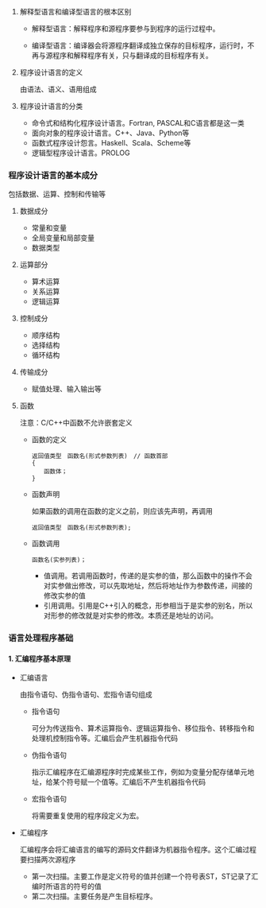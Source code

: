 1. 解释型语言和编译型语言的根本区别

   - 解释型语言：解释程序和源程序要参与到程序的运行过程中。

   - 编译型语言：编译器会将源程序翻译成独立保存的目标程序，运行时，不再与源程序和解释程序有关，只与翻译成的目标程序有关。

2. 程序设计语言的定义

   由语法、语义、语用组成

3. 程序设计语言的分类

   - 命令式和结构化程序设计语言。Fortran, PASCAL和C语言都是这一类
   - 面向对象的程序设计语言。C++、Java、Python等
   - 函数式程序设计怨言。Haskell、Scala、Scheme等
   - 逻辑型程序设计语言。PROLOG

### 程序设计语言的基本成分

包括数据、运算、控制和传输等

1. 数据成分

   - 常量和变量
   - 全局变量和局部变量
   - 数据类型

2. 运算部分

   - 算术运算
   - 关系运算
   - 逻辑运算

3. 控制成分

   - 顺序结构
   - 选择结构
   - 循环结构

4. 传输成分

   - 赋值处理、输入输出等

5. 函数

   注意：C/C++中函数不允许嵌套定义

   - 函数的定义

     ```
     返回值类型　函数名(形式参数列表)　// 函数首部
     {
     　　函数体；
     }
     ```

   - 函数声明

     如果函数的调用在函数的定义之前，则应该先声明，再调用

     `返回值类型　函数名(形式参数列表);`

   - 函数调用

     `函数名(实参列表)；`

     - 值调用。若调用函数时，传递的是实参的值，那么函数中的操作不会对实参做出修改，可以先取地址，然后将地址作为参数传递，间接的修改实参的值
     - 引用调用。引用是C++引入的概念，形参相当于是实参的别名，所以对形参的修改就是对实参的修改。本质还是地址的访问。

### 语言处理程序基础

#### 1. 汇编程序基本原理

- 汇编语言

  由指令语句、伪指令语句、宏指令语句组成

  - 指令语句

    可分为传送指令、算术运算指令、逻辑运算指令、移位指令、转移指令和处理机控制指令等。汇编后会产生机器指令代码

  - 伪指令语句

    指示汇编程序在汇编源程序时完成某些工作，例如为变量分配存储单元地址，给某个符号赋一个值等。汇编后不产生机器指令代码

  - 宏指令语句

    将需要重复使用的程序段定义为宏。

- 汇编程序

  汇编程序会将汇编语言的编写的源码文件翻译为机器指令程序。这个汇编过程要扫描两次源程序

  - 第一次扫描。主要工作是定义符号的值并创建一个符号表ST，ST记录了汇编时所语言的符号的值
  - 第二次扫描。主要任务是产生目标程序。